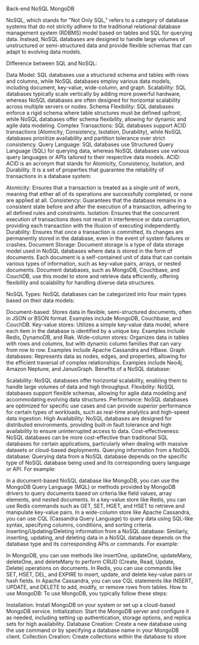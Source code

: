 Back-end NoSQL MongoDB

NoSQL, which stands for "Not Only SQL," refers to a category of database systems that do not strictly adhere to the traditional relational database management system (RDBMS) model based on tables and SQL for querying data. Instead, NoSQL databases are designed to handle large volumes of unstructured or semi-structured data and provide flexible schemas that can adapt to evolving data models.

Difference between SQL and NoSQL:

Data Model: SQL databases use a structured schema and tables with rows and columns, while NoSQL databases employ various data models, including document, key-value, wide-column, and graph.
Scalability: SQL databases typically scale vertically by adding more powerful hardware, whereas NoSQL databases are often designed for horizontal scalability across multiple servers or nodes.
Schema Flexibility: SQL databases enforce a rigid schema where table structures must be defined upfront, while NoSQL databases offer schema flexibility, allowing for dynamic and agile data modeling.
Complex Transactions: SQL databases support ACID transactions (Atomicity, Consistency, Isolation, Durability), while NoSQL databases prioritize availability and partition tolerance over strict consistency.
Query Language: SQL databases use Structured Query Language (SQL) for querying data, whereas NoSQL databases use various query languages or APIs tailored to their respective data models.
ACID:
ACID is an acronym that stands for Atomicity, Consistency, Isolation, and Durability. It is a set of properties that guarantee the reliability of transactions in a database system:

Atomicity: Ensures that a transaction is treated as a single unit of work, meaning that either all of its operations are successfully completed, or none are applied at all.
Consistency: Guarantees that the database remains in a consistent state before and after the execution of a transaction, adhering to all defined rules and constraints.
Isolation: Ensures that the concurrent execution of transactions does not result in interference or data corruption, providing each transaction with the illusion of executing independently.
Durability: Ensures that once a transaction is committed, its changes are permanently stored in the database, even in the event of system failures or crashes.
Document Storage:
Document storage is a type of data storage model used in NoSQL databases where data is stored in the form of documents. Each document is a self-contained unit of data that can contain various types of information, such as key-value pairs, arrays, or nested documents. Document databases, such as MongoDB, Couchbase, and CouchDB, use this model to store and retrieve data efficiently, offering flexibility and scalability for handling diverse data structures.

NoSQL Types:
NoSQL databases can be categorized into four main types based on their data models:

Document-based: Stores data in flexible, semi-structured documents, often in JSON or BSON format. Examples include MongoDB, Couchbase, and CouchDB.
Key-value stores: Utilizes a simple key-value data model, where each item in the database is identified by a unique key. Examples include Redis, DynamoDB, and Riak.
Wide-column stores: Organizes data in tables with rows and columns, but with dynamic column families that can vary from row to row. Examples include Apache Cassandra and HBase.
Graph databases: Represents data as nodes, edges, and properties, allowing for the efficient traversal of complex relationships. Examples include Neo4j, Amazon Neptune, and JanusGraph.
Benefits of a NoSQL database:

Scalability: NoSQL databases offer horizontal scalability, enabling them to handle large volumes of data and high throughput.
Flexibility: NoSQL databases support flexible schemas, allowing for agile data modeling and accommodating evolving data structures.
Performance: NoSQL databases are optimized for specific use cases and can provide superior performance for certain types of workloads, such as real-time analytics and high-speed data ingestion.
High Availability: NoSQL databases are designed for distributed environments, providing built-in fault tolerance and high availability to ensure uninterrupted access to data.
Cost-effectiveness: NoSQL databases can be more cost-effective than traditional SQL databases for certain applications, particularly when dealing with massive datasets or cloud-based deployments.
Querying information from a NoSQL database:
Querying data from a NoSQL database depends on the specific type of NoSQL database being used and its corresponding query language or API. For example:

In a document-based NoSQL database like MongoDB, you can use the MongoDB Query Language (MQL) or methods provided by MongoDB drivers to query documents based on criteria like field values, array elements, and nested documents.
In a key-value store like Redis, you can use Redis commands such as GET, SET, HGET, and HSET to retrieve and manipulate key-value pairs.
In a wide-column store like Apache Cassandra, you can use CQL (Cassandra Query Language) to query data using SQL-like syntax, specifying columns, conditions, and sorting criteria.
Inserting/Updating/Deleting information from a NoSQL database:
Similarly, inserting, updating, and deleting data in a NoSQL database depends on the database type and its corresponding APIs or commands. For example:

In MongoDB, you can use methods like insertOne, updateOne, updateMany, deleteOne, and deleteMany to perform CRUD (Create, Read, Update, Delete) operations on documents.
In Redis, you can use commands like SET, HSET, DEL, and EXPIRE to insert, update, and delete key-value pairs or hash fields.
In Apache Cassandra, you can use CQL statements like INSERT, UPDATE, and DELETE to add, modify, or remove rows from tables.
How to use MongoDB:
To use MongoDB, you typically follow these steps:

Installation: Install MongoDB on your system or set up a cloud-based MongoDB service.
Initialization: Start the MongoDB server and configure it as needed, including setting up authentication, storage options, and replica sets for high availability.
Database Creation: Create a new database using the use command or by specifying a database name in your MongoDB client.
Collection Creation: Create collections within the database to store





